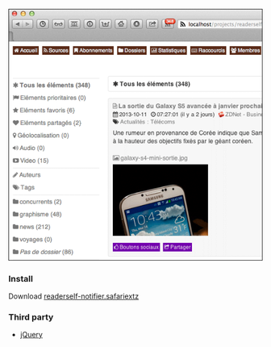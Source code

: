 ![Screenshot](screenshot.png)

### Install
Download [readerself-notifier.safariextz](/readerself-notifier.safariextz)

### Third party

* [jQuery](http://jquery.com/)
